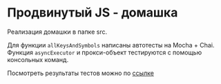 # Продвинутый JS - домашка

Реализация домашки в папке src.

Для функции `allKeysAndSymbols` написаны автотесты на Mocha + Chai. Функция `asyncExecutor` и прокси-объект тестируются с помощью консольных команд.

Посмотреть результаты тестов можно по [ссылке](https://georgiylityagin.github.io/shri-2020-advanced-js/test)
